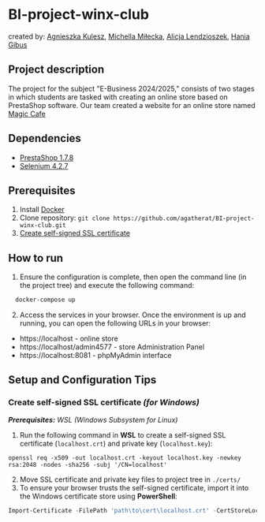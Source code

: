 # BI-project-winx-club

created by: [Agnieszka Kulesz](https://github.com/agatherat), [Michella Miłecka](https://github.com/michellamilecka), [Alicja Lendzioszek](https://github.com/alicjalendzioszek), [Hania Gibus](https://github.com/haniagibus)

## Project description
The project for the subject "E-Business 2024/2025," consists of two stages in which students are tasked with creating an online store based on PrestaShop software.
Our team created a website for an online store named [Magic Cafe](https://magiccafe.eu/)

## Dependencies 
- [PrestaShop 1.7.8](https://pl.prestashop.com/)
- [Selenium 4.2.7](https://www.selenium.dev/blog/2024/selenium-4-27-released/)
  
## Prerequisites
1. Install [Docker](https://docs.docker.com/engine/install/)
2. Clone repository: `git clone https://github.com/agatherat/BI-project-winx-club.git`
3. [Create self-signed SSL certificate](#create-self-signed-ssl-certificate-for-windows)

## How to run
1. Ensure the configuration is complete, then open the command line (in the project tree) and execute the following command:
```powershell
  docker-compose up
```
2. Access the services in your browser.
  Once the environment is up and running, you can open the following URLs in your browser:
  - https://localhost - online store
  - https://localhost/admin4577 - store Administration Panel
  - https://localhost:8081 - phpMyAdmin interface

## Setup and Configuration Tips



### Create self-signed SSL certificate _(for Windows)_
_**Prerequisites:** WSL (Windows Subsystem for Linux)_

1. Run the following command in **WSL** to create a self-signed SSL certificate (`localhost.crt`) and private key (`localhost.key`):
```shell
openssl req -x509 -out localhost.crt -keyout localhost.key -newkey rsa:2048 -nodes -sha256 -subj '/CN=localhost'
```
2. Move SSL certificate and private key files to project tree in `./certs/`
3. To ensure your browser trusts the self-signed certificate, import it into the Windows certificate store using **PowerShell**:
```powershell
Import-Certificate -FilePath 'path\to\cert\localhost.crt' -CertStoreLocation Cert:\CurrentUser\Root\
```
